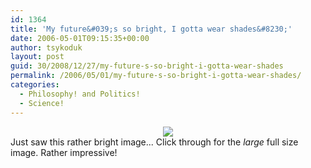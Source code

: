 ```yaml
---
id: 1364
title: 'My future&#039;s so bright, I gotta wear shades&#8230;'
date: 2006-05-01T09:15:35+00:00
author: tsykoduk
layout: post
guid: 30/2008/12/27/my-future-s-so-bright-i-gotta-wear-shades
permalink: /2006/05/01/my-future-s-so-bright-i-gotta-wear-shades/
categories:
  - Philosophy! and Politics!
  - Science!
---
```

<center><a href="http://solarsystem.nasa.gov/multimedia/gallery/PIA03149.jpg"><img src="http://greg.nokes.name/PIA03149_thumb.jpg" /></a></center>Just saw this rather bright image... Click through for the <em>large</em> full size image. Rather impressive!